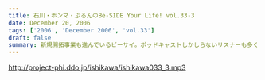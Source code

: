 ```yaml
---
title: 石川・ホンマ・ぶるんのBe-SIDE Your Life! vol.33-3
date: December 20, 2006
tags: ['2006', 'December 2006', 'vol.33']
draft: false
summary: 新規開拓事業も進んでいるビーサイ。ポッドキャストしかしらないリスナーも多くなってきているようで、ありがたいの一言！！ネタを送らないあなたも「こうして私はビーサイを聞きはじめました」というメールでも下さいな。そこから何かがスタートするかもしれないですよ！来週はクリスマス当日25日に収録予定！？・・・したいのですが、本職の作家仕事のためお三方はお仕事に出ずっぱりとなります。配信がいつもと少々ズレる予定ですので「お知らせ」の方を要チェックです！！お手数おかけしまっす！！NAMAE
---
```


http://project-phi.ddo.jp/ishikawa/ishikawa033_3.mp3
